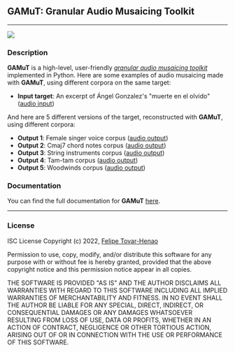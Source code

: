## **GAMuT: Granular Audio Musaicing Toolkit**

---
<img src="https://felipetovarhenao.github.io/gamut/_images/gamut-logo.png" maxheight="500" width="auto">

### **Description**

**GAMuT** is a high-level, user-friendly [_granular audio musaicing toolkit_](https://www.francoispachet.fr/musaicing/) implemented in Python. Here are some examples of audio musaicing made with **GAMuT**, using different corpora on the same target:

- **Input target**: An excerpt of Ángel Gonzalez's "muerte en el olvido"([audio input](https://d2cqospqxtt8fw.cloudfront.net/personal-website/media/audio/00+target_AG-muerte_en_el_olvido.mp3))

And here are 5 different versions of the target, reconstructed with **GAMuT**, using different corpora:
- **Output 1**: Female singer voice corpus ([audio output](https://d2cqospqxtt8fw.cloudfront.net/personal-website/media/audio/01+Female_corpus+-+1221+files.mp3))
- **Output 2**: Cmaj7 chord notes corpus ([audio output](https://d2cqospqxtt8fw.cloudfront.net/personal-website/media/audio/02+CMaj_corpus+-+340+files.mp3))
- **Output 3**: String instruments corpus ([audio output](https://d2cqospqxtt8fw.cloudfront.net/personal-website/media/audio/03+String_corpus+-+1234+files.mp3))
- **Output 4**: Tam-tam corpus ([audio output](https://d2cqospqxtt8fw.cloudfront.net/personal-website/media/audio/04+Tamtam_corpus+-+2878+files.mp3))
- **Output 5**: Woodwinds corpus ([audio output](https://d2cqospqxtt8fw.cloudfront.net/personal-website/media/audio/05+Wind_corpus+-+412+files.mp3))

### **Documentation**  

You can find the full documentation for **GAMuT** [here](https://felipetovarhenao.github.io/gamut).

---

### **License**

ISC License
Copyright (c) 2022, [Felipe Tovar-Henao](https://www.felipe-tovar-henao.com/)

Permission to use, copy, modify, and/or distribute this software for any purpose with or without fee is hereby granted, provided that the above copyright notice and this permission notice appear in all copies.

THE SOFTWARE IS PROVIDED "AS IS" AND THE AUTHOR DISCLAIMS ALL WARRANTIES WITH REGARD TO THIS SOFTWARE INCLUDING ALL IMPLIED WARRANTIES OF MERCHANTABILITY AND FITNESS. IN NO EVENT SHALL THE AUTHOR BE LIABLE FOR ANY SPECIAL, DIRECT, INDIRECT, OR CONSEQUENTIAL DAMAGES OR ANY DAMAGES WHATSOEVER RESULTING FROM LOSS OF USE, DATA OR PROFITS, WHETHER IN AN ACTION OF CONTRACT, NEGLIGENCE OR OTHER TORTIOUS ACTION, ARISING OUT OF OR IN CONNECTION WITH THE USE OR PERFORMANCE OF THIS SOFTWARE.